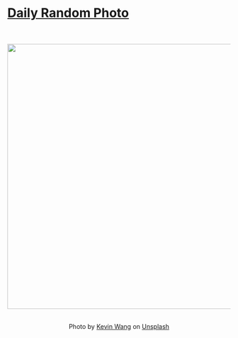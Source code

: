 # [Daily Random Photo](https://www.dailyrandomphoto.com/)

<div align="center">
  <br>
  <br>
  <a href="https://www.dailyrandomphoto.com/p/2024/2024-09-18/"><img src="https://images.unsplash.com/photo-1724250267025-08b545ab90dc?crop=entropy&cs=tinysrgb&fit=max&fm=jpg&ixid=M3w3NzUwOHwwfDF8cmFuZG9tfHx8fHx8fHx8MTcyNjYxOTg0N3w&ixlib=rb-4.0.3&q=80&w=1080" width="600px"></a>
  <br>
  <br>
  <p class="has-text-grey">Photo by <a href="https://unsplash.com/@kevin_w_?utm_source=Daily%20Random%20Photo&amp;utm_medium=referral" target="_blank" rel="noopener noreferrer">Kevin Wang</a> on <a href="https://unsplash.com/photos/a-field-full-of-yellow-flowers-with-mountains-in-the-background-dlRQ7xNDZj4?utm_source=Daily%20Random%20Photo&amp;utm_medium=referral" target="_blank" rel="noopener noreferrer">Unsplash</a></p>
</div>

